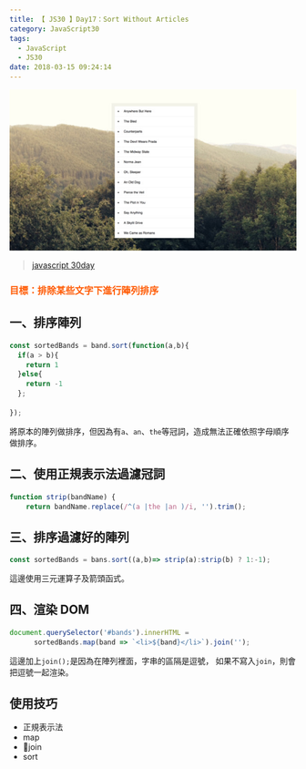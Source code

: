 ```yaml
---
title: 【 JS30 】Day17：Sort Without Articles
category: JavaScript30
tags:
  - JavaScript
  - JS30
date: 2018-03-15 09:24:14
---
```

![](/img/js30day/small16.jpg)

> [javascript 30day](https://javascript30.com/)

<!-- more -->

### <span style="color:#ff5900">目標：排除某些文字下進行陣列排序</span>

## 一、排序陣列

```js
const sortedBands = band.sort(function(a,b){
  if(a > b){
    return 1
  }else{
    return -1
  };

});
```

將原本的陣列做排序，但因為有`a`、`an`、`the`等冠詞，造成無法正確依照字母順序做排序。

## 二、使用正規表示法過濾冠詞

```js
function strip(bandName) {
    return bandName.replace(/^(a |the |an )/i, '').trim();

```

## 三、排序過濾好的陣列

```js
const sortedBands = bans.sort((a,b)=> strip(a):strip(b) ? 1:-1);
```
這邊使用三元運算子及箭頭函式。

## 四、渲染 DOM

```js
document.querySelector('#bands').innerHTML = 
      sortedBands.map(band => `<li>${band}</li>`).join('');
```
這邊加上`join();`是因為在陣列裡面，字串的區隔是逗號，
如果不寫入`join`，則會把逗號一起渲染。

## 使用技巧

- 正規表示法
- map
- join
- sort